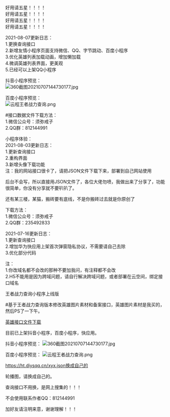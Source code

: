 好用请五星！！！！  
好用请五星！！！！  
好用请五星！！！！  
好用请五星！！！！  

2021-08-07更新日志：  
1.更换查询接口  
2.新增友情小程序页面支持微信、QQ、字节跳动、百度小程序  
3.优化英雄列表加载动画，增加懒加载  
4.微调英雄列表界面，更美观  
5.已经可以上架QQ小程序  

抖音小程序预览：  
![360截图20210707144730177.jpg](https://blog.imyc.cn/usr/uploads/2021/07/1663334583.jpg)  

百度小程序预览：  
![云程王者战力查询.png](https://blog.imyc.cn/usr/uploads/2021/07/875860555.png)  

#接口数据文件下载方法：  
1.微信公众号：须弥戒子  
2.QQ群：812144991  

小程序体验：  
2021-08-03更新日志：  
1.更新查询接口  
2.重构界面  
3.新增头像下载功能  
注：我的网站接口很卡了，请把JSON文件下载下来，部署到自己网站使用  

后台不会写，所以直接用JSON文件了，各位大佬勿喷，我做出来了分享了，功能很简单，你没有分享就不要叭叭了。  

还有某三楼，某猫，搬砖要有底线，不是你搬砖过去就是你原创了  

下载方法：  
1.微信公众号：须弥戒子  
2.QQ群：235492833  

2021-07-16更新日志：  
1.更新查询接口  
2.增加华为快应用上架首次弹窗隐私协议，不需要请自己去除  
3.优化部分代码  

注：  
1.你改域名都不会改的那种不要加我问，有注释都不会改  
2.H5不能用是因为跨域问题，请自行解决跨域问题，或者部署在云空间，绑定接口域名  

  
王者战力查询小程序上线版  

#基于王者战力查询版本修改英雄图片素材和备案接口，英雄图片素材是我买的，然后PS了一下午。  

[英雄接口文件下载](https://blog.imyc.cn/usr/uploads/2021/07/1869548104.rar)

目前已上架抖音小程序，百度小程序，快应用。  


抖音小程序预览：
![360截图20210707144730177.jpg](https://blog.imyc.cn/usr/uploads/2021/07/1663334583.jpg)  

百度小程序预览：
![云程王者战力查询.png](https://blog.imyc.cn/usr/uploads/2021/07/875860555.png)  

https://ht.diysqq.cn/xyx.json换成自己的  

轮播图，请换成自己的。  

查询接口不用换，是网上搜集的！！！  

不会使用联系作者QQ：812144991 

加好友请注明来意，谢谢理解！！！

